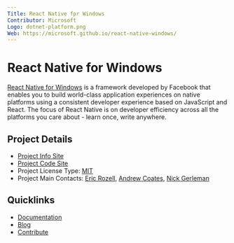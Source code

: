 ```yaml
---
Title: React Native fpr Windows
Contributor: Microsoft
Logo: dotnet-platform.png
Web: https://microsoft.github.io/react-native-windows/
---
```

# React Native for Windows

[React Native for Windows](https://microsoft.github.io/react-native-windows/) is a framework developed by Facebook that enables you to build world-class application experiences on native platforms using a consistent developer experience based on JavaScript and React. The focus of React Native is on developer efficiency across all the platforms you care about - learn once, write anywhere.

## Project Details

* [Project Info Site](https://microsoft.github.io/react-native-windows/)
* [Project Code Site](https://github.com/microsoft/react-native-windows)
* Project License Type: [MIT](https://github.com/microsoft/react-native-windows/blob/master/LICENSE)
* Project Main Contacts: [Eric Rozell](https://github.com/rozele), [Andrew Coates](https://github.com/acoates-ms), [Nick Gerleman](https://github.com/NickGerleman)

## Quicklinks

* [Documentation](https://microsoft.github.io/react-native-windows/docs/getting-started)
* [Blog](https://microsoft.github.io/react-native-windows/blog/)
* [Contribute](https://github.com/microsoft/react-native-windows/blob/master/docs/contributing.md)
